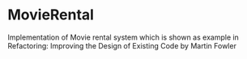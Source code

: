 # MovieRental
Implementation of Movie rental system which is shown as example in Refactoring: Improving the Design of Existing Code by Martin Fowler
